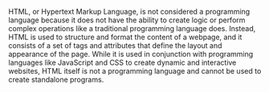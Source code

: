 HTML, or Hypertext Markup Language, is not considered a programming language because it does not have the ability to create logic or perform complex operations like a traditional programming language does. Instead, HTML is used to structure and format the content of a webpage, and it consists of a set of tags and attributes that define the layout and appearance of the page. While it is used in conjunction with programming languages like JavaScript and CSS to create dynamic and interactive websites, HTML itself is not a programming language and cannot be used to create standalone programs.
